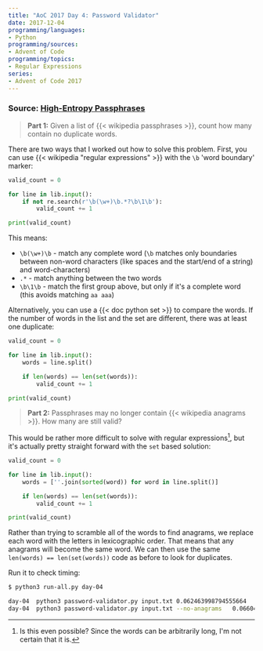 ```yaml
---
title: "AoC 2017 Day 4: Password Validator"
date: 2017-12-04
programming/languages:
- Python
programming/sources:
- Advent of Code
programming/topics:
- Regular Expressions
series:
- Advent of Code 2017
---
```

### Source: [High-Entropy Passphrases](http://adventofcode.com/2017/day/4)

> **Part 1:** Given a list of {{< wikipedia passphrases >}}, count how many contain no duplicate words.

<!--more-->

There are two ways that I worked out how to solve this problem. First, you can use {{< wikipedia "regular expressions" >}} with the `\b` 'word boundary' marker:

```python
valid_count = 0

for line in lib.input():
    if not re.search(r'\b(\w+)\b.*?\b\1\b'):
        valid_count += 1

print(valid_count)
```

This means:

- `\b(\w+)\b` - match any complete word (`\b` matches only boundaries between non-word characters (like spaces and the start/end of a string) and word-characters)
- `.*` - match anything between the two words
- `\b\1\b` - match the first group above, but only if it's a complete word (this avoids matching `aa aaa`)

Alternatively, you can use a {{< doc python set >}} to compare the words. If the number of words in the list and the set are different, there was at least one duplicate:

```python
valid_count = 0

for line in lib.input():
    words = line.split()

    if len(words) == len(set(words)):
        valid_count += 1

print(valid_count)
```

> **Part 2:** Passphrases may no longer contain {{< wikipedia anagrams >}}. How many are still valid?

This would be rather more difficult to solve with regular expressions[^alice], but it's actually pretty straight forward with the `set` based solution:

```python
valid_count = 0

for line in lib.input():
    words = [''.join(sorted(word)) for word in line.split()]

    if len(words) == len(set(words)):
        valid_count += 1

print(valid_count)
```

Rather than trying to scramble all of the words to find anagrams, we replace each word with the letters in lexicographic order. That means that any anagrams will become the same word. We can then use the same `len(words) == len(set(words))` code as before to look for duplicates.

Run it to check timing:

```bash
$ python3 run-all.py day-04

day-04  python3 password-validator.py input.txt 0.062463998794555664    337
day-04  python3 password-validator.py input.txt --no-anagrams   0.06604528427124023     231
```

[^alice]: Is this even possible? Since the words can be arbitrarily long, I'm not certain that it is.
